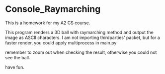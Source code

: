 # Console_Raymarching
This is a homework for my A2 CS course.

This program renders a 3D ball with raymarching method and output the image as ASCII characters. I am not importing thirdparties' packet, but for a faster render, you could apply multiprocess in main.py

remember to zoom out when checking the result, otherwise you could not see the ball.

have fun.